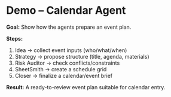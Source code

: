 # Demo – Calendar Agent

**Goal:** Show how the agents prepare an event plan.

**Steps:**
1) Idea → collect event inputs (who/what/when)
2) Strategy → propose structure (title, agenda, materials)
3) Risk Auditor → check conflicts/constraints
4) SheetSmith → create a schedule grid
5) Closer → finalize a calendar/event brief

**Result:** A ready-to-review event plan suitable for calendar entry.
